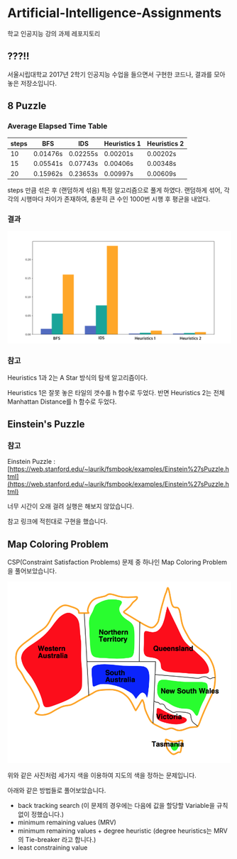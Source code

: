 # Artificial-Intelligence-Assignments
학교 인공지능 강의 과제 레포지토리

## ???!!

서울시립대학교 2017년 2학기 인공지능 수업을 들으면서 구현한 코드나, 결과를 모아놓은 저장소입니다.

## 8 Puzzle

### Average Elapsed Time Table

|steps	| BFS 		| IDS 		|Heuristics 1	|Heuristics 2	|
|---	|---		|---		|---			|---	        |
| 10 	| 0.01476s  | 0.02255s  | 0.00201s 	    | 0.00202s 	    |
| 15 	| 0.05541s  | 0.07743s  | 0.00406s 	    | 0.00348s 	    |
| 20 	| 0.15962s	| 0.23653s	| 0.00997s		| 0.00609s 	    |

steps 만큼 섞은 후 (랜덤하게 섞음) 특정 알고리즘으로 풀게 하였다. 랜덤하게 섞어, 각각의 시행마다 차이가 존재하여, 충분히 큰 수인 1000번 시행 후 평균을 내었다.

### 결과

![](./images/graph.png)

### 참고

Heuristics 1과 2는 A Star 방식의 탐색 알고리즘이다.

Heuristics 1은 잘못 놓은 타일의 갯수를 h 함수로 두었다. 반면 Heuristics 2는 전체 Manhattan Distance를 h 함수로 두었다.

## Einstein's Puzzle

### 참고 

Einstein Puzzle : [https://web.stanford.edu/~laurik/fsmbook/examples/Einstein%27sPuzzle.html](https://web.stanford.edu/~laurik/fsmbook/examples/Einstein%27sPuzzle.html)

너무 시간이 오래 걸려 실행은 해보지 않았습니다.

참고 링크에 적힌대로 구현을 했습니다.


## Map Coloring Problem

CSP(Constraint Satisfaction Problems) 문제 중 하나인 Map Coloring Problem을 풀어보았습니다.

![](./images/map-coloring.png)

위와 같은 사진처럼 세가지 색을 이용하여 지도의 색을 정하는 문제입니다.

아래와 같은 방법들로 풀어보았습니다.

* back tracking search (이 문제의 경우에는 다음에 값을 할당할 Variable을 규칙 없이 정했습니다.)
* minimum remaining values (MRV)
* minimum remaining values + degree heuristic (degree heuristics는 MRV의 Tie-breaker 라고 합니다.)
* least constraining value